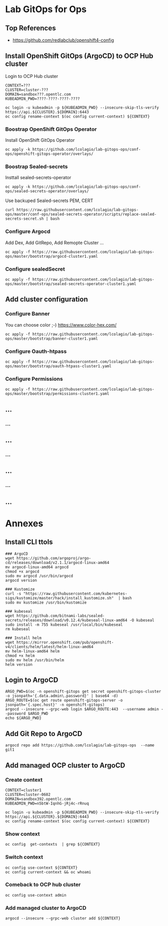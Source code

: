 # Lab GitOps for Ops

## Top References
- https://github.com/redlabclub/openshift4-config


## Install OpenShift GitOps (ArgoCD) to OCP Hub cluster
Login to OCP Hub cluster

<!-- 
CONTEXT=hub1
CLUSTER=cluster-0602
DOMAIN=sandbox392.opentlc.com
KUBEADMIN_PWD=n5btW-IqnhG-jRj4c-rRnuq 
-->

```
CONTEXT=???
CLUSTER=cluster-???
DOMAIN=sandbox???.opentlc.com
KUBEADMIN_PWD=????-????-????-????

oc login -u kubeadmin -p ${KUBEADMIN_PWD} --insecure-skip-tls-verify https://api.${CLUSTER}.${DOMAIN}:6443
oc config rename-context $(oc config current-context) ${CONTEXT}
```

### Boostrap OpenShift GitOps Operator
Install OpenShift GitOps Operator
```
oc apply -k https://github.com/lcolagio/lab-gitops-ops/conf-ops/openshift-gitops-operator/overlays/
```

### Boostrap Sealed-secrets
Insttall sealed-secrets-operator
```
oc apply -k https://github.com/lcolagio/lab-gitops-ops/conf-ops/sealed-secrets-operator/overlays/
```

Use backuped Sealed-secrets PEM, CERT
```
curl https://raw.githubusercontent.com/lcolagio/lab-gitops-ops/master/conf-ops/sealed-secrets-operator/scripts/replace-sealed-secrets-secret.sh | bash
```

### Configure Argocd
Add Dex, Add GitRepo, Add Remopte Cluster ...
```
oc apply -f https://raw.githubusercontent.com/lcolagio/lab-gitops-ops/master/bootstrap/argocd-cluster1.yaml
```

<!-- ```
kustomize build https://github.com/lcolagio/lab-gitops-ops/conf-ops/argocd/overlays/cluster1
``` -->

### Configure sealedSecret
```
oc apply -f https://raw.githubusercontent.com/lcolagio/lab-gitops-ops/master/bootstrap/sealed-secrets-operator-cluster1.yaml
```
<!-- ```
oc apply -k https://github.com/lcolagio/lab-gitops-ops/conf-ops/sealed-secrets-operator/base
``` -->

<!-- ```  ``` -->
<!-- ```  ``` -->
<!-- ```  ``` -->

## Add cluster configuration


### Configure Banner
You can choose color ;-)
https://www.color-hex.com/

```
oc apply -f https://raw.githubusercontent.com/lcolagio/lab-gitops-ops/master/bootstrap/banner-cluster1.yaml
```

### Configure Oauth-htpass
```
oc apply -f https://raw.githubusercontent.com/lcolagio/lab-gitops-ops/master/bootstrap/oauth-htpass-cluster1.yaml
```

### Configure Permissions
```
oc apply -f https://raw.githubusercontent.com/lcolagio/lab-gitops-ops/master/bootstrap/permissions-cluster1.yaml
```


## ...

### ...

## ...

### ...

## ...

### ...

## ...

<!-- ```  ``` -->
<!-- ```  ``` -->
<!-- ```  ``` -->

# Annexes


## Install CLI ttols

```
### ArgoCD
wget https://github.com/argoproj/argo-cd/releases/download/v2.1.1/argocd-linux-amd64
mv argocd-linux-amd64 argocd
chmod +x argocd
sudo mv argocd /usr/bin/argocd
argocd version

### Kustomize
curl -s "https://raw.githubusercontent.com/kubernetes-sigs/kustomize/master/hack/install_kustomize.sh"  | bash
sudo mv kustomize /usr/bin/kustomize

### kubeseal
wget https://github.com/bitnami-labs/sealed-secrets/releases/download/v0.12.4/kubeseal-linux-amd64 -O kubeseal
sudo install -m 755 kubeseal /usr/local/bin/kubeseal
rm kubeseal

### Install helm
wget https://mirror.openshift.com/pub/openshift-v4/clients/helm/latest/helm-linux-amd64
mv helm-linux-amd64 helm
chmod +x helm
sudo mv helm /usr/bin/helm
helm version
```

## Login to ArgoCD
```
ARGO_PWD=$(oc -n openshift-gitops get secret openshift-gitops-cluster -o jsonpath='{.data.admin\.password}' | base64 -d)
ARGO_ROUTE=$(oc get route openshift-gitops-server -o jsonpath='{.spec.host}' -n openshift-gitops)
argocd --insecure --grpc-web login $ARGO_ROUTE:443  --username admin --password $ARGO_PWD
echo ${ARGO_PWD}
```

## Add Git Repo to ArgoCD
```
argocd repo add https://github.com/lcolagio/lab-gitops-ops  --name git1
```

## Add managed OCP cluster to ArgoCD

### Create context

```
CONTEXT=cluster1
CLUSTER=cluster-0602
DOMAIN=sandbox392.opentlc.com
KUBEADMIN_PWD=n5btW-IqnhG-jRj4c-rRnuq

oc login -u kubeadmin -p ${KUBEADMIN_PWD} --insecure-skip-tls-verify https://api.${CLUSTER}.${DOMAIN}:6443
oc config rename-context $(oc config current-context) ${CONTEXT}
```

### Show context

```
oc config  get-contexts  | grep ${CONTEXT}
```

### Switch context
```
oc config use-context ${CONTEXT}
oc config current-context && oc whoami
```

### Comeback to OCP hub cluster
```
oc config use-context admin
```

### Add managed cluster to ArgoCD
```
argocd --insecure --grpc-web cluster add ${CONTEXT}
```
